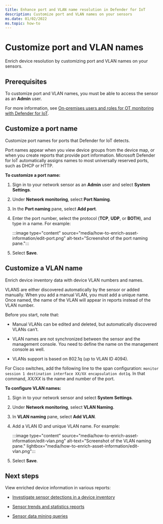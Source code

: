 ```yaml
---
title: Enhance port and VLAN name resolution in Defender for IoT
description: Customize port and VLAN names on your sensors 
ms.date: 01/02/2022
ms.topic: how-to
---
```


# Customize port and VLAN names

Enrich device resolution by customizing port and VLAN names on your sensors.

## Prerequisites

To customize port and VLAN names, you must be able to access the sensor as an **Admin** user.

For more information, see [On-premises users and roles for OT monitoring with Defender for IoT](roles-on-premises.md).

## Customize a port name

Customize port names for ports that Defender for IoT detects.

Port names appear when you view device groups from the device map, or when you create reports that provide port information. Microsoft Defender for IoT automatically assigns names to most universally reserved ports, such as DHCP or HTTP.

**To customize a port name:**

1. Sign in to your network sensor as an **Admin** user and select **System Settings**.

1. Under **Network monitoring**, select **Port Naming**.

1. In the **Port naming** pane, select **Add port**.

1. Enter the port number, select the protocol (**TCP**, **UDP**, or **BOTH**), and type in a name. For example:

    :::image type="content" source="media/how-to-enrich-asset-information/edit-port.png" alt-text="Screenshot of the port naming pane.":::

1. Select **Save**.

## Customize a VLAN name

Enrich device inventory data with device VLAN numbers and names.

VLANS are either discovered automatically by the sensor or added manually. When you add a manual VLAN, you must add a unique name. Once named, the name of the VLAN will appear in reports instead of the VLAN number.

Before you start, note that:

- Manual VLANs can be edited and deleted, but automatically discovered VLANs can’t.

- VLAN names are not synchronized between the sensor and the management console. You need to define the name on the management console as well.

- VLANs support is based on 802.1q (up to VLAN ID 4094).

For Cisco switches, add the following line to the span configuration: `monitor session 1 destination interface XX/XX encapsulation dot1q`. In that command, *XX/XX* is the name and number of the port.

**To configure VLAN names:**

1. Sign in to your network sensor and select **System Settings**.

1. Under **Network monitoring**, select **VLAN Naming**.

1. In **VLAN naming** pane, select **Add VLAN**.

1. Add a VLAN ID and unique VLAN name. For example:

    :::image type="content" source="media/how-to-enrich-asset-information/edit-vlan.png" alt-text="Screenshot of the VLAN naming pane." lightbox="media/how-to-enrich-asset-information/edit-vlan.png":::

1. Select **Save**.

## Next steps

View enriched device information in various reports:

- [Investigate sensor detections in a device inventory](how-to-investigate-sensor-detections-in-a-device-inventory.md)

- [Sensor trends and statistics reports](how-to-create-trends-and-statistics-reports.md)

- [Sensor data mining queries](how-to-create-data-mining-queries.md)
